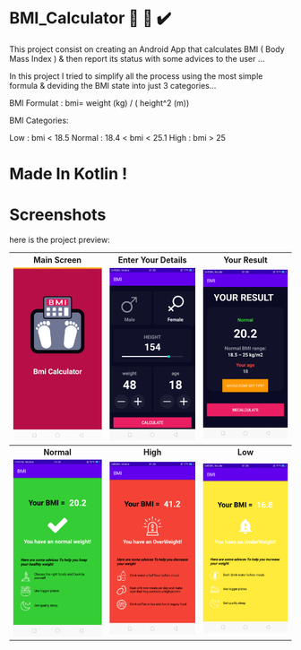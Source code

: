 # BMI_Calculator  📱 📏 ✔️

This project consist on creating an Android App that calculates BMI ( Body Mass Index ) & then report its status with some advices to the user ...

In this project I tried to simplify all the process using the most simple formula & deviding the BMI state into just 3 categories...

BMI Formulat : bmi= weight (kg) / ( height^2 (m))

BMI Categories:

Low : bmi < 18.5
Normal : 18.4 < bmi < 25.1
High : bmi > 25

# Made In Kotlin ! 

# Screenshots

<p>here is the project preview:</p>
<table>
  <tr style="align:center">
    <th>Main Screen</th>
    <th>Enter Your Details</th>
    <th>Your Result</th>
  </tr>
  <tr>
    <td><img src="https://github.com/preetidhara/BMI_Calculator/blob/main/Scr/IMG_20201018_195643.jpg"</td>
       <td><img src="https://github.com/preetidhara/BMI_Calculator/blob/main/Scr/Screenshot_2020-10-18-01-30-05-31.png"</td>
    <td><img src="https://github.com/preetidhara/BMI_Calculator/blob/main/Scr/Screenshot_2020-10-18-01-30-11-15.png"</td>
  </tr>
  <tr>
     <th>Normal</th>
    <th>High</th>
    <th>Low</th>
  </tr>
  <tr>
    <td><img src="https://github.com/preetidhara/BMI_Calculator/blob/main/Scr/Screenshot_2020-10-18-01-30-16-61.png"</td>
    <td><img src="https://github.com/preetidhara/BMI_Calculator/blob/main/Scr/Screenshot_2020-10-18-01-30-25-98.png"</td>
    <td><img src="https://github.com/preetidhara/BMI_Calculator/blob/main/Scr/Screenshot_2020-10-18-01-30-38-43.png"</td>
  </tr>
</table>

